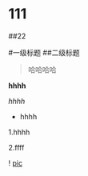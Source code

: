 ﻿111===##22#一级标题##二级标题>哈哈哈哈**hhhh**_hhhh_* hhhh1.hhhh2.ffff ! [pic](C:\Users\19546\Desktop\1.jpg)